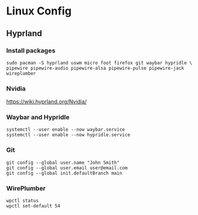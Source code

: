 # Linux Config

## Hyprland

### Install packages

```
sudo pacman -S hyprland uswm micro foot firefox git waybar hypridle \
pipewire pipewire-audio pipewire-alsa pipewire-pulse pipewire-jack wireplumber
```

### Nvidia

https://wiki.hyprland.org/Nvidia/

### Waybar and Hypridle

```
systemctl --user enable --now waybar.service
systemctl --user enable --now hypridle.service
```

### Git

```
git config --global user.name "John Smith"
git config --global user.email user@email.com
git config --global init.defaultBranch main
```

### WirePlumber

```
wpctl status
wpctl set-default 54
```
